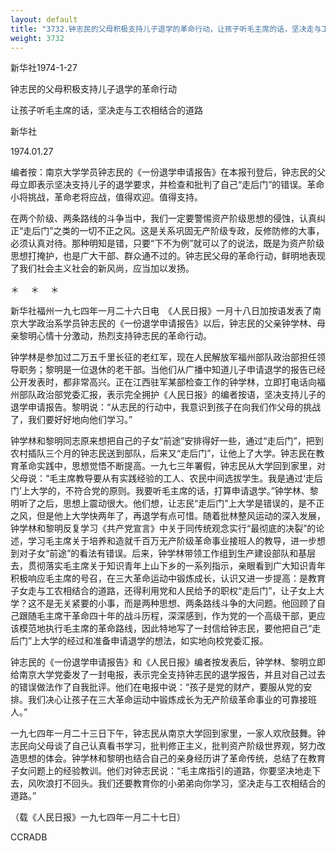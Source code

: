 ```yaml
---
layout: default
title: "3732.钟志民的父母积极支持儿子退学的革命行动，让孩子听毛主席的话，坚决走与工农相结合的道路"
weight: 3732
---
```


新华社1974-1-27

钟志民的父母积极支持儿子退学的革命行动

让孩子听毛主席的话，坚决走与工农相结合的道路

新华社

1974.01.27

编者按：南京大学学员钟志民的《一份退学申请报告》在本报刊登后，钟志民的父母立即表示坚决支持儿子的退学要求，并检查和批判了自己“走后门”的错误。革命小将挑战，革命老将应战，值得欢迎。值得支持。

在两个阶级、两条路线的斗争当中，我们一定要警惕资产阶级思想的侵蚀，认真纠正“走后门”之类的一切不正之风。这是关系巩固无产阶级专政，反修防修的大事，必须认真对待。那种明知是错，只要“下不为例”就可以了的说法，既是为资产阶级思想打掩护，也是广大干部、群众通不过的。钟志民父母的革命行动，鲜明地表现了我们社会主义社会的新风尚，应当加以发扬。

＊    　＊    　＊

新华社福州一九七四年一月二十六日电　《人民日报》一月十八日加按语发表了南京大学政治系学员钟志民的《一份退学申请报告》以后，钟志民的父亲钟学林、母亲黎明心情十分激动，热烈支持钟志民的革命行动。

钟学林是参加过二万五千里长征的老红军，现在人民解放军福州部队政治部担任领导职务；黎明是一位退休的老干部。当他们从广播中知道儿子申请退学的报告已经公开发表时，都非常高兴。正在江西驻军某部检查工作的钟学林，立即打电话向福州部队政治部党委汇报，表示完全拥护《人民日报》的编者按语，坚决支持儿子的退学申请报告。黎明说：“从志民的行动中，我意识到孩子在向我们作父母的挑战了，我们要好好地向他们学习。”

钟学林和黎明同志原来想把自己的子女“前途”安排得好一些，通过“走后门”，把到农村插队三个月的钟志民送到部队，后来又“走后门”，让他上了大学。钟志民在教育革命实践中，思想觉悟不断提高。一九七三年署假，钟志民从大学回到家里，对父母说：“毛主席教导要从有实践经验的工人、农民中间选拔学生。我是通过‘走后门’上大学的，不符合党的原则。我要听毛主席的话，打算申请退学。”钟学林、黎明听了之后，思想上震动很大。他们想，让志民“走后门”上大学是错误的，是不正之风，但是他上大学快两年了，再退学有点可惜。随着批林整风运动的深入发展，钟学林和黎明反复学习《共产党宣言》中关于同传统观念实行“最彻底的决裂”的论述，学习毛主席关于培养和造就千百万无产阶级革命事业接班人的教导，进一步想到对子女“前途”的看法有错误。后来，钟学林带领工作组到生产建设部队和基层去，贯彻落实毛主席关于知识青年上山下乡的一系列指示，亲眼看到广大知识青年积极响应毛主席的号召，在三大革命运动中锻炼成长，认识又进一步提高：是教育子女走与工农相结合的道路，还得利用党和人民给予的职权“走后门”，让子女上大学？这不是无关紧要的小事，而是两种思想、两条路线斗争的大问题。他回顾了自己跟随毛主席干革命四十年的战斗历程，深深感到，作为党的一个高级干部，更应该模范地执行毛主席的革命路线，因此特地写了一封信给钟志民，要他把自己“走后门”上大学的经过和准备申请退学的想法，如实地向校党委汇报。

钟志民的《一份退学申请报告》和《人民日报》编者按发表后，钟学林、黎明立即给南京大学党委发了一封电报，表示完全支持钟志民的退学报告，并且对自己过去的错误做法作了自我批评。他们在电报中说：“孩子是党的财产，要服从党的安排。我们决心让孩子在三大革命运动中锻炼成长为无产阶级革命事业的可靠接班人。”

一九七四年一月二十三日下午，钟志民从南京大学回到家里，一家人欢欣鼓舞。钟志民向父母谈了自己认真看书学习，批判修正主义，批判资产阶级世界观，努力改造思想的体会。钟学林和黎明也结合自己的亲身经历讲了革命传统，总结了在教育子女问题上的经验教训。他们对钟志民说：“毛主席指引的道路，你要坚决地走下去，风吹浪打不回头。我们还要教育你的小弟弟向你学习，坚决走与工农相结合的道路。”

（载《人民日报》一九七四年一月二十七日）

CCRADB

